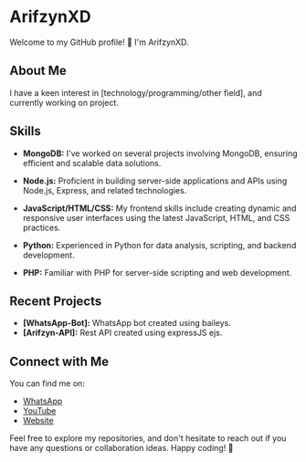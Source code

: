 # ArifzynXD 

Welcome to my GitHub profile! 👋 I'm ArifzynXD.

## About Me

I have a keen interest in [technology/programming/other field], and currently working on project.

## Skills

- **MongoDB:** I've worked on several projects involving MongoDB, ensuring efficient and scalable data solutions.

- **Node.js:** Proficient in building server-side applications and APIs using Node.js, Express, and related technologies.

- **JavaScript/HTML/CSS:** My frontend skills include creating dynamic and responsive user interfaces using the latest JavaScript, HTML, and CSS practices.

- **Python:** Experienced in Python for data analysis, scripting, and backend development.

- **PHP:** Familiar with PHP for server-side scripting and web development.

## Recent Projects

- **[WhatsApp-Bot]:** WhatsApp bot created using baileys.
- **[Arifzyn-API]:** Rest API created using expressJS ejs.
## Connect with Me

You can find me on:

- [WhatsApp](https://wa.me/62895347198105)
- [YouTube](https://youtube.com/@arifzxa19)
- [Website](https://api.arifzyn.biz.id)

Feel free to explore my repositories, and don't hesitate to reach out if you have any questions or collaboration ideas. Happy coding! 🚀
